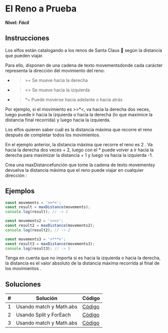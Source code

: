# El Reno a Prueba

**Nivel:** **_Fácil_**

## Instrucciones

Los elfos están catalogando a los renos de Santa Claus 🦌 según la distancia que pueden viajar.

Para ello, disponen de una cadena de texto movementsdonde cada carácter representa la dirección del movimiento del reno:

- > \>= Se mueve hacia la derecha
- > <= Se mueve hacia la izquierda
- > \*= Puede moverse hacia adelante o hacia atrás

Por ejemplo, si el movimiento es >>\*<, va hacia la derecha dos veces, luego puede ir hacia la izquierda o hacia la derecha (lo que maximice la distancia final recorrida) y luego hacia la izquierda.

Los elfos quieren saber cuál es la distancia máxima que recorre el reno después de completar todos los movimientos.

En el ejemplo anterior, la distancia máxima que recorre el reno es 2 . Va hacia la derecha dos veces + 2, luego con el \* puede volver a ir hacia la derecha para maximizar la distancia + 1 y luego va hacia la izquierda -1.

Crea una maxDistancefunción que tome la cadena de texto movementsy devuelva la distancia máxima que el reno puede viajar en cualquier dirección :

## Ejemplos

```js
const movements = '>>*<';
const result = maxDistance(movements);
console.log(result); // -> 2

const movements2 = '<<<>';
const result2 = maxDistance(movements2);
console.log(result2); // -> 2

const movements3 = '>***>';
const result3 = maxDistance(movements3);
console.log(result3); // -> 5
```

Tenga en cuenta que no importa si es hacia la izquierda o hacia la derecha, la distancia es el valor absoluto de la distancia máxima recorrida al final de los movimientos .

## Soluciones

| #   | Solución                | Código                    |
| --- | ----------------------- | ------------------------- |
| 1   | Usando match y Math.abs | [Código](./solution01.js) |
| 2   | Usando Split y ForEach  | [Código](./solution02.js) |
| 3   | Usando match y Math.abs | [Código](./solution03.js) |
